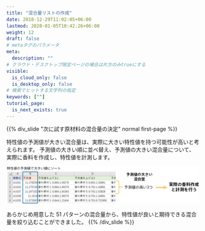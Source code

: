 ```yaml
---
title: "混合量リストの作成"
date: 2018-12-29T11:02:05+06:00
lastmod: 2020-01-05T10:42:26+06:00
weight: 12
draft: false
# metaタグのパラメータ
meta:
  description: ""
# クラウド・デスクトップ限定ページの場合は片方のみtrueにする
visible:
  is_cloud_only: false
  is_desktop_only: false
# 検索でヒットする文字列の指定
keywords: [""]
tutorial_page:
  is_next_exists: true
---
```


{{% div_slide "次に試す原材料の混合量の決定" normal first-page %}}

特性値の予測値が大きい混合量は、実際に大きい特性値を持つ可能性が高いと考えられます。
予測値の大きい順に並べ替え、予測値の大きい混合量について、実際に香料を作成し、特性値を計測します。

![](../img/t_slide20.png)

あらかじめ用意した 51 パターンの混合量から、特性値が良いと期待できる混合量を絞り込むことができました。
{{% /div_slide %}}

